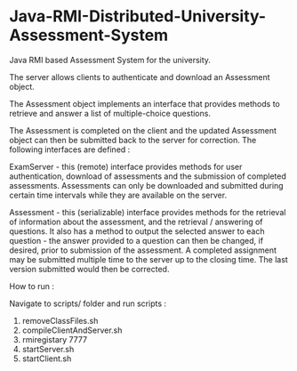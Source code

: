 
# Java-RMI-Distributed-University-Assessment-System

Java RMI based Assessment System for the university. 

The server allows clients to authenticate and download an Assessment object. 

The Assessment object implements an interface that provides methods to retrieve and answer a list of multiple-choice questions.

The Assessment is completed on the client and the updated Assessment object can then be submitted back to the server for correction. 
The following interfaces are defined : 

ExamServer - this (remote) interface provides methods for user authentication, download of assessments and the submission of completed assessments.  Assessments can only be downloaded and submitted during certain time intervals while they are available on the server.

Assessment - this (serializable) interface provides methods for the retrieval of information about the assessment, and the retrieval / answering of questions.  It also has a method to output the selected answer to each question - the answer provided to a question can then be changed, if desired, prior to submission of the assessment. A completed assignment may be submitted multiple time to the server up to the closing time. The last version submitted would then be corrected.

How to run  : 

Navigate to scripts/ folder and run scripts :

1. removeClassFiles.sh		
2. compileClientAndServer.sh	
3. rmiregistary 7777
3. startServer.sh
4. startClient.sh

